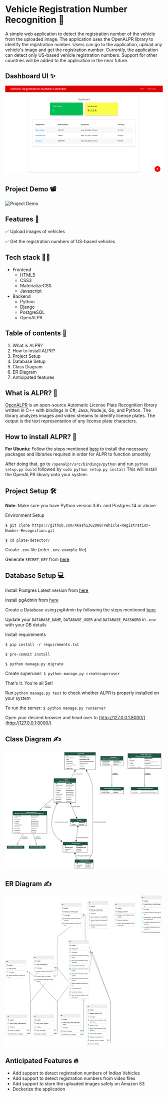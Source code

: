 # Vehicle Registration Number Recognition 🚙

A simple web application to detect the registration number of the vehicle from the uploaded image. The application uses the OpenALPR library to identify the registration number. Users can go to the application, upload any vehicle's image and get the registration number. Currently, the application can detect only US-based vehicle registration numbers. Support for other countries will be added to the application in the near future. 

## Dashboard UI ✨
![Vehicle Registration Number Recognition](https://github.com/Akash1362000/Vehicle-Registration-Number-Recognition/blob/main/plate_detector/walkthrough/Vehicle%20Registration%20Number%20Detector%20Dashboard.png)

## Project Demo 📽
![Project Demo](https://github.com/Akash1362000/Vehicle-Registration-Number-Recognition/blob/main/plate_detector/walkthrough/walkthrough.gif)

## Features 🤩

✅ Upload images of vehicles

✅ Get the registration numbers of US-based vehicles

## Tech stack 👨‍💻

* Frontend
    * HTML5
    * CSS3
    * MaterializeCSS
    * Javascript
* Backend
    * Python
    * Django
    * PostgreSQL
    * OpenALPR

## Table of contents 📃

1. What is ALPR?
2. How to install ALPR?
3. Project Setup
4. Database Setup
5. Class Diagram
6. ER Diagram
7. Anticipated features

## What is ALPR? 🤔
[OpenALPR](https://github.com/openalpr/openalpr) is an open-source Automatic License Plate Recognition library written in C++ with bindings in C#, Java, Node.js, Go, and Python. The library analyzes images and video streams to identify license plates. The output is the text representation of any license plate characters.

## How to install ALPR? 🤔
**For Ubuntu:** Follow the steps mentioned [here](https://gist.github.com/braitsch/ee5434f91744026abb6c099f98e67613) to install the necessary packages and libraries required in order for ALPR to function smoothly

After doing that, go to `/openalpr/src/bindings/python` and run `python setup.py build` followed by `sudo python setup.py install`
This will install the OpenALPR library onto your system.

## Project Setup 🛠
**Note**: Make sure you have Python version 3.8+ and Postgres 14 or above

Environment Setup

`$ git clone https://github.com/Akash1362000/Vehicle-Registration-Number-Recognition.git`

`$ cd plate-detector/`

Create `.env` file (refer `.env.example` file)

Generate `SECRET_KEY` from [here](https://djecrety.ir/)

## Database Setup 💻

Install Postgres Latest version from [here](https://www.postgresql.org/download/)

Install pgAdmin from [here](https://www.pgadmin.org/download/)

Create a Database using pgAdmin by following the steps mentioned [here](https://www.tutorialsteacher.com/postgresql/create-database)

Update your `DATABASE_NAME`, `DATABASE_USER` and `DATABASE_PASSWORD` in `.env` with your DB details

Install requirements

`$ pip install -r requirements.txt`

`$ pre-commit install`

`$ python manage.py migrate`

Create superuser: `$ python manage.py createsuperuser`

That's it. You're all Set!

Run `python manage.py test` to check whether ALPR is properly installed on your system

To run the server: `$ python manage.py runserver`

Open your desired browser and head over to [http://127.0.0.1:8000/](http://127.0.0.1:8000/)

## Class Diagram ✍
![Vehicle Registration Number Recognition Class Diagram](https://github.com/Akash1362000/Vehicle-Registration-Number-Recognition/blob/main/plate_detector/diagrams/class_diagram.png)

## ER Diagram ✍
![Vehicle Registration Number Recognition ER Diagram](https://github.com/Akash1362000/Vehicle-Registration-Number-Recognition/blob/main/plate_detector/diagrams/ER_Diagram.png)

## Anticipated Features 🔥

* Add support to detect registration numbers of Indian Vehicles
* Add support to detect registration numbers from video files
* Add support to store the uploaded images safely on Amazon S3
* Dockerize the application
